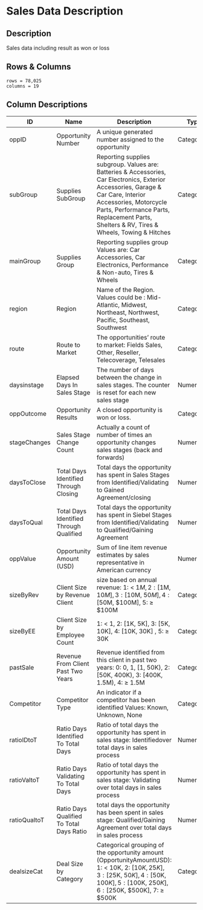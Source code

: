
# Sales Data Description

## Description

Sales data including result as won or loss

## Rows & Columns

```
rows = 78,025
columns = 19
```


## Column Descriptions

| ID |  Name | Description | Type|
|-----------|---------|--------------|------|
| oppID | Opportunity Number | A unique generated number assigned to the opportunity | Categorical|
| subGroup	|Supplies SubGroup	|Reporting supplies subgroup. Values are: Batteries & Accessories, Car Electronics, Exterior Accessories, Garage & Car Care, Interior Accessories, Motorcycle Parts, Performance Parts, Replacement Parts, Shelters & RV, Tires & Wheels, Towing & Hitches	| Categorical | 
|mainGroup|Supplies Group|Reporting supplies group Values are: Car Accessories, Car Electronics, Performance & Non-auto, Tires & Wheels	| Categorical |
|region	|Region	|Name of the Region. Values could be : Mid-Atlantic, Midwest, Northeast, Northwest, Pacific, Southeast, Southwest	| Categorical |
|route	|Route to Market|The opportunities’ route to market: Fields Sales, Other, Reseller, Telecoverage, Telesales	| Categorical|
|daysinstage|Elapsed Days In Sales Stage|The number of days between the change in sales stages. The counter is reset for each new sales stage| Numerical |
|oppOutcome	|Opportunity Results|A closed opportunity is won or loss.| Categorical|
|stageChanges|Sales Stage Change Count	|Actually a count of number of times an opportunity changes sales stages (back and forwards)| Numerical |
|daysToClose|Total Days Identified Through Closing	|Total days the opportunity has spent in Sales Stages from Identified/Validating to Gained Agreement/closing | Numerical |
|daysToQual	|Total Days Identified Through Qualified|Total days the opportunity has spent in Siebel Stages from Identified/Validating to Qualified/Gaining Agreement	|Numerical |
|oppValue|Opportunity Amount (USD)|Sum of line item revenue estimates by sales representative in American currency	| Numerical |
|sizeByRev	|Client Size by Revenue	Client|size based on annual revenue: 1: < $1M, 2: [$1M, $10M], 3: [$10M, $50M], 4: [$50M, $100M], 5: ≥ $100M| Categorical |
| sizeByEE	|Client Size by Employee Count |1: < 1, 2: [1K, 5K], 3: [5K, 10K], 4: [10K, 30K] , 5: ≥ 30K| Categorical |
|pastSale|Revenue From Client Past Two Years	|Revenue identified from this client in past two years: 0: 0, 1, [1, 50K), 2: [50K, 400K), 3: [400K, 1.5M), 4: ≥ 1.5M	| Categorical |
|Competitor	|Competitor Type	|An indicator if a competitor has been identified Values: Known, Unknown, None	| Categorical |
|ratioIDtoT	|Ratio Days Identified To Total Days|Ratio of total days the opportunity has spent in sales stage: Identifiedover total days in sales process	| Numerical |
|ratioValtoT|Ratio Days Validating To Total Days	|Ratio of total days the opportunity has spent in sales stage: Validating over total days in sales process	| Numerical |
|ratioQualtoT|Ratio Days Qualified To Total Days	Ratio	|total days the opportunity has been spent in sales stage: Qualified/Gaining Agreement over total days in sales process	| Numerical |
|dealsizeCat	|Deal Size by Category	|Categorical grouping of the opportunity amount (OpportunityAmountUSD): 1: < 10K, 2: [$10K, 25K], 3: [$25K, $50K], 4: [$50K, $100K], 5: [$100K, $250K], 6: [$250K, $500K], 7: ≥ $500K	|Categorical|

<!--stackedit_data:
eyJoaXN0b3J5IjpbLTEwNzk5MzE3NzhdfQ==
-->